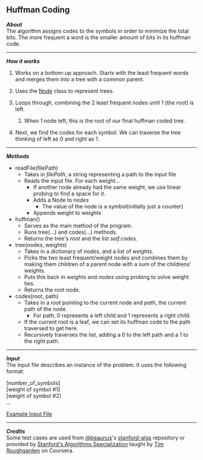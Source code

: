 ## Huffman Coding  
_**About**_  
The algorithm assigns codes to the symbols in order to minimize the total bits. The more frequent a word is the smaller amount of bits in its huffman code.

---  

_**How it works**_  
1. Works on a bottom-up approach. Starts with the least frequent words and merges them into a tree with a common parent.  

1. Uses the [Node]( https://github.com/keshprad/Algorithms/tree/master/TreeNode ) class to represent trees.

1. Loops through, combining the 2 least frequent nodes until 1 (the root) is left. 
    1. When 1 node left, this is the root of our final huffman coded tree.  

1. Next, we find the codes for each symbol. We can traverse the tree thinking of left as 0 and right as 1.  

---  

_**Methods**_  
- readFile(filePath)  
    - Takes in _filePath_, a string representing a path to the input file
    - Reads the input file. For each weight...  
        - If another node already had the same weight, we use linear probing to find a space for it.
        - Adds a Node to _nodes_  
            - The value of the node is a symbol(initially just a counter)  
        - Appends weight to weights  
- huffman()
    - Serves as the main method of the program.  
    - Runs tree(...) and codes(...) methods.  
    - Returns the tree's _root_ and the list _self.codes_.  
- tree(nodes, weights)  
    - Takes in a dictionary of _nodes_, and a list of _weights_.  
    - Picks the two least frequent/weight nodes and combines them by making them children of a parent node with a sum of the childrens' weights.  
    - Puts this back in _weights_ and _nodes_ using probing to solve weight ties.  
    - Returns the root node.  
- codes(root, path)
    - Takes in a _root_ pointing to the current node and _path_, the current path of the node.  
        - For path, 0 represents a left child and 1 represents a right child.  
    - If the current root is a leaf, we can set its huffman code to the path traversed to get here.  
    - Recursively traverses the list, adding a 0 to the left path and a 1 to the right path.  

---  

_**Input**_  
The input file describes an instance of the problem. It uses the following format:  

\[number_of_symbols\]  
\[weight of symbol #1\]  
\[weight of symbol #2\]  
...  

[Example Input File]( https://github.com/keshprad/Algorithms/blob/master/HuffmanCoding/testCases/test1.txt )  

---    

_**Credits**_  
Some test cases are used from [@beaunus]( https://github.com/beaunus )'s [stanford-algs]( https://github.com/beaunus/stanford-algs ) repository or provided by [Stanford's Algorithms Specialization]( https://www.coursera.org/specializations/algorithms ) taught by [Tim Roughgarden]( https://www.linkedin.com/in/tim-roughgarden-1a594855 ) on Coursera.  
